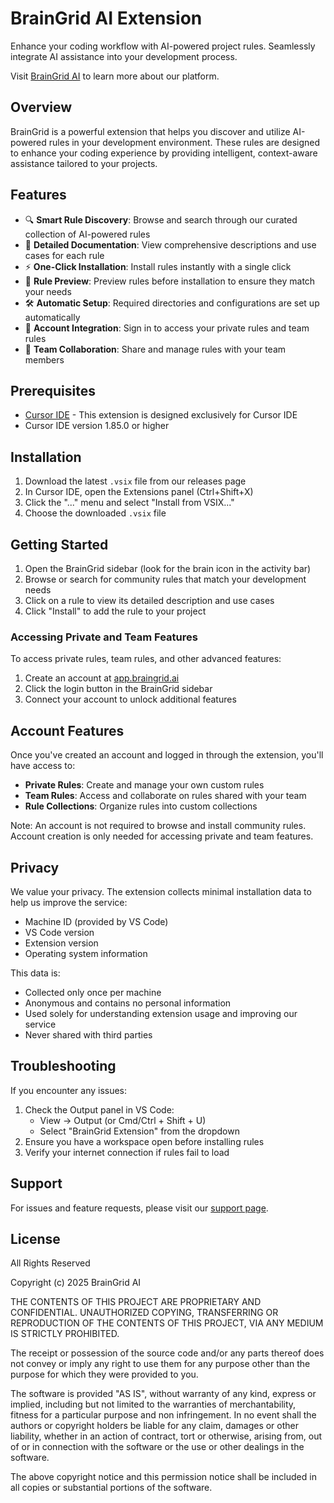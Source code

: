 # BrainGrid AI Extension

Enhance your coding workflow with AI-powered project rules. Seamlessly integrate AI assistance into your development process.

Visit [BrainGrid AI](https://www.braingrid.ai/) to learn more about our platform.

## Overview

BrainGrid is a powerful extension that helps you discover and utilize AI-powered rules in your development environment. These rules are designed to enhance your coding experience by providing intelligent, context-aware assistance tailored to your projects.

## Features

- 🔍 **Smart Rule Discovery**: Browse and search through our curated collection of AI-powered rules
- 📝 **Detailed Documentation**: View comprehensive descriptions and use cases for each rule
- ⚡ **One-Click Installation**: Install rules instantly with a single click
- 👀 **Rule Preview**: Preview rules before installation to ensure they match your needs
- 🛠️ **Automatic Setup**: Required directories and configurations are set up automatically
- 👤 **Account Integration**: Sign in to access your private rules and team rules
- 👥 **Team Collaboration**: Share and manage rules with your team members

## Prerequisites

- [Cursor IDE](https://www.cursor.com/) - This extension is designed exclusively for Cursor IDE
- Cursor IDE version 1.85.0 or higher

## Installation

1. Download the latest `.vsix` file from our releases page
2. In Cursor IDE, open the Extensions panel (Ctrl+Shift+X)
3. Click the "..." menu and select "Install from VSIX..."
4. Choose the downloaded `.vsix` file

## Getting Started

1. Open the BrainGrid sidebar (look for the brain icon in the activity bar)
2. Browse or search for community rules that match your development needs
3. Click on a rule to view its detailed description and use cases
4. Click "Install" to add the rule to your project

### Accessing Private and Team Features

To access private rules, team rules, and other advanced features:

1. Create an account at [app.braingrid.ai](https://app.braingrid.ai)
2. Click the login button in the BrainGrid sidebar
3. Connect your account to unlock additional features

## Account Features

Once you've created an account and logged in through the extension, you'll have access to:

- **Private Rules**: Create and manage your own custom rules
- **Team Rules**: Access and collaborate on rules shared with your team
- **Rule Collections**: Organize rules into custom collections

Note: An account is not required to browse and install community rules. Account creation is only needed for accessing private and team features.

## Privacy

We value your privacy. The extension collects minimal installation data to help us improve the service:

- Machine ID (provided by VS Code)
- VS Code version
- Extension version
- Operating system information

This data is:
- Collected only once per machine
- Anonymous and contains no personal information
- Used solely for understanding extension usage and improving our service
- Never shared with third parties

## Troubleshooting

If you encounter any issues:

1. Check the Output panel in VS Code:
   - View → Output (or Cmd/Ctrl + Shift + U)
   - Select "BrainGrid Extension" from the dropdown
2. Ensure you have a workspace open before installing rules
3. Verify your internet connection if rules fail to load

## Support

For issues and feature requests, please visit our [support page](https://braingrid.ai/support).

## License

All Rights Reserved

Copyright (c) 2025 BrainGrid AI

THE CONTENTS OF THIS PROJECT ARE PROPRIETARY AND CONFIDENTIAL. UNAUTHORIZED COPYING, TRANSFERRING OR REPRODUCTION OF THE CONTENTS OF THIS PROJECT, VIA ANY MEDIUM IS STRICTLY PROHIBITED.

The receipt or possession of the source code and/or any parts thereof does not convey or imply any right to use them for any purpose other than the purpose for which they were provided to you.

The software is provided "AS IS", without warranty of any kind, express or implied, including but not limited to the warranties of merchantability, fitness for a particular purpose and non infringement. In no event shall the authors or copyright holders be liable for any claim, damages or other liability, whether in an action of contract, tort or otherwise, arising from, out of or in connection with the software or the use or other dealings in the software.

The above copyright notice and this permission notice shall be included in all copies or substantial portions of the software.
